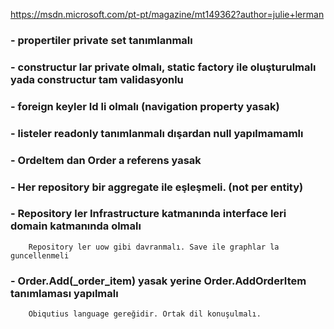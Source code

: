 https://msdn.microsoft.com/pt-pt/magazine/mt149362?author=julie+lerman

  ### - propertiler private set tanımlanmalı
  ### - constructur lar private olmalı,  static factory ile oluşturulmalı yada constructur tam validasyonlu
  ### - foreign keyler Id li olmalı (navigation property yasak)
  ### - listeler readonly tanımlanmalı dışardan null yapılmamamlı
  ### - OrdeItem dan Order a referens yasak
  ### - Her repository bir aggregate ile eşleşmeli. (not per entity)
  ### - Repository ler Infrastructure katmanında interface leri domain katmanında olmalı
        Repository ler uow gibi davranmalı. Save ile graphlar la guncellenmeli
  ### - Order.Add(_order_item) yasak yerine Order.AddOrderItem tanımlaması yapılmalı
        Obiqutius language gereğidir. Ortak dil konuşulmalı. 
